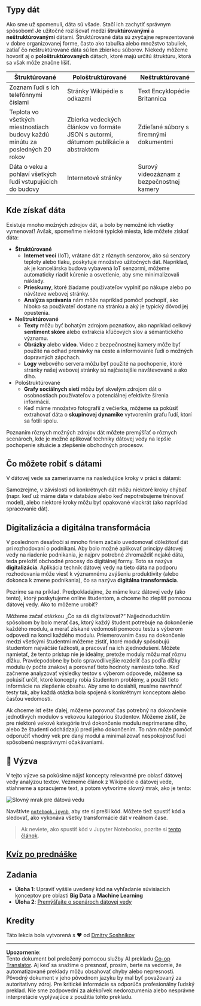 <!--
CO_OP_TRANSLATOR_METADATA:
{
  "original_hash": "a0516588d172f82f35f7a0d4a001e5d0",
  "translation_date": "2025-09-05T18:15:18+00:00",
  "source_file": "1-Introduction/01-defining-data-science/README.md",
  "language_code": "sk"
}
-->
## Typy dát

Ako sme už spomenuli, dáta sú všade. Stačí ich zachytiť správnym spôsobom! Je užitočné rozlišovať medzi **štruktúrovanými** a **neštruktúrovanými** dátami. Štruktúrované dáta sú zvyčajne reprezentované v dobre organizovanej forme, často ako tabuľka alebo množstvo tabuliek, zatiaľ čo neštruktúrované dáta sú len zbierkou súborov. Niekedy môžeme hovoriť aj o **pološtruktúrovaných** dátach, ktoré majú určitú štruktúru, ktorá sa však môže značne líšiť.

| Štruktúrované                                                              | Pološtruktúrované                                                                            | Neštruktúrované                        |
| -------------------------------------------------------------------------- | ------------------------------------------------------------------------------------------- | -------------------------------------- |
| Zoznam ľudí s ich telefónnymi číslami                                      | Stránky Wikipédie s odkazmi                                                                 | Text Encyklopédie Britannica          |
| Teplota vo všetkých miestnostiach budovy každú minútu za posledných 20 rokov | Zbierka vedeckých článkov vo formáte JSON s autormi, dátumom publikácie a abstraktom         | Zdieľané súbory s firemnými dokumentmi |
| Dáta o veku a pohlaví všetkých ľudí vstupujúcich do budovy                 | Internetové stránky                                                                         | Surový videozáznam z bezpečnostnej kamery |

## Kde získať dáta

Existuje mnoho možných zdrojov dát, a bolo by nemožné ich všetky vymenovať! Avšak, spomeňme niektoré typické miesta, kde môžete získať dáta:

* **Štruktúrované**
  - **Internet vecí** (IoT), vrátane dát z rôznych senzorov, ako sú senzory teploty alebo tlaku, poskytuje množstvo užitočných dát. Napríklad, ak je kancelárska budova vybavená IoT senzormi, môžeme automaticky riadiť kúrenie a osvetlenie, aby sme minimalizovali náklady.
  - **Prieskumy**, ktoré žiadame používateľov vyplniť po nákupe alebo po návšteve webovej stránky.
  - **Analýza správania** nám môže napríklad pomôcť pochopiť, ako hlboko sa používateľ dostane na stránku a aký je typický dôvod jej opustenia.
* **Neštruktúrované**
  - **Texty** môžu byť bohatým zdrojom poznatkov, ako napríklad celkový **sentiment skóre** alebo extrakcia kľúčových slov a sémantického významu.
  - **Obrázky** alebo **video**. Video z bezpečnostnej kamery môže byť použité na odhad premávky na ceste a informovanie ľudí o možných dopravných zápchach.
  - **Logy** webového servera môžu byť použité na pochopenie, ktoré stránky našej webovej stránky sú najčastejšie navštevované a ako dlho.
* Pološtruktúrované
  - **Grafy sociálnych sietí** môžu byť skvelým zdrojom dát o osobnostiach používateľov a potenciálnej efektivite šírenia informácií.
  - Keď máme množstvo fotografií z večierka, môžeme sa pokúsiť extrahovať dáta o **skupinovej dynamike** vytvorením grafu ľudí, ktorí sa fotili spolu.

Poznaním rôznych možných zdrojov dát môžete premýšľať o rôznych scenároch, kde je možné aplikovať techniky dátovej vedy na lepšie pochopenie situácie a zlepšenie obchodných procesov.

## Čo môžete robiť s dátami

V dátovej vede sa zameriavame na nasledujúce kroky v práci s dátami:

Samozrejme, v závislosti od konkrétnych dát môžu niektoré kroky chýbať (napr. keď už máme dáta v databáze alebo keď nepotrebujeme trénovať model), alebo niektoré kroky môžu byť opakované viackrát (ako napríklad spracovanie dát).

## Digitalizácia a digitálna transformácia

V poslednom desaťročí si mnoho firiem začalo uvedomovať dôležitosť dát pri rozhodovaní o podnikaní. Aby bolo možné aplikovať princípy dátovej vedy na riadenie podnikania, je najprv potrebné zhromaždiť nejaké dáta, teda preložiť obchodné procesy do digitálnej formy. Toto sa nazýva **digitalizácia**. Aplikácia techník dátovej vedy na tieto dáta na podporu rozhodovania môže viesť k významnému zvýšeniu produktivity (alebo dokonca k zmene podnikania), čo sa nazýva **digitálna transformácia**.

Pozrime sa na príklad. Predpokladajme, že máme kurz dátovej vedy (ako tento), ktorý poskytujeme online študentom, a chceme ho zlepšiť pomocou dátovej vedy. Ako to môžeme urobiť?

Môžeme začať otázkou „Čo sa dá digitalizovať?“ Najjednoduchším spôsobom by bolo merať čas, ktorý každý študent potrebuje na dokončenie každého modulu, a merať získané vedomosti pomocou testu s výberom odpovedí na konci každého modulu. Priemerovaním času na dokončenie medzi všetkými študentmi môžeme zistiť, ktoré moduly spôsobujú študentom najväčšie ťažkosti, a pracovať na ich zjednodušení.
Môžete namietať, že tento prístup nie je ideálny, pretože moduly môžu mať rôznu dĺžku. Pravdepodobne by bolo spravodlivejšie rozdeliť čas podľa dĺžky modulu (v počte znakov) a porovnať tieto hodnoty namiesto toho.
Keď začneme analyzovať výsledky testov s výberom odpovede, môžeme sa pokúsiť určiť, ktoré koncepty robia študentom problémy, a použiť tieto informácie na zlepšenie obsahu. Aby sme to dosiahli, musíme navrhnúť testy tak, aby každá otázka bola spojená s konkrétnym konceptom alebo časťou vedomostí.

Ak chceme ísť ešte ďalej, môžeme porovnať čas potrebný na dokončenie jednotlivých modulov s vekovou kategóriou študentov. Môžeme zistiť, že pre niektoré vekové kategórie trvá dokončenie modulu neprimerane dlho, alebo že študenti odchádzajú pred jeho dokončením. To nám môže pomôcť odporučiť vhodný vek pre daný modul a minimalizovať nespokojnosť ľudí spôsobenú nesprávnymi očakávaniami.

## 🚀 Výzva

V tejto výzve sa pokúsime nájsť koncepty relevantné pre oblasť dátovej vedy analýzou textov. Vezmeme článok z Wikipédie o dátovej vede, stiahneme a spracujeme text, a potom vytvoríme slovný mrak, ako je tento:

![Slovný mrak pre dátovú vedu](../../../../1-Introduction/01-defining-data-science/images/ds_wordcloud.png)

Navštívte [`notebook.ipynb`](../../../../../../../../../1-Introduction/01-defining-data-science/notebook.ipynb ':ignore'), aby ste si prešli kód. Môžete tiež spustiť kód a sledovať, ako vykonáva všetky transformácie dát v reálnom čase.

> Ak neviete, ako spustiť kód v Jupyter Notebooku, pozrite si [tento článok](https://soshnikov.com/education/how-to-execute-notebooks-from-github/).

## [Kvíz po prednáške](https://ff-quizzes.netlify.app/en/ds/quiz/1)

## Zadania

* **Úloha 1**: Upraviť vyššie uvedený kód na vyhľadanie súvisiacich konceptov pre oblasti **Big Data** a **Machine Learning**
* **Úloha 2**: [Premýšľajte o scenároch dátovej vedy](assignment.md)

## Kredity

Táto lekcia bola vytvorená s ♥️ od [Dmitry Soshnikov](http://soshnikov.com)

---

**Upozornenie**:  
Tento dokument bol preložený pomocou služby AI prekladu [Co-op Translator](https://github.com/Azure/co-op-translator). Aj keď sa snažíme o presnosť, prosím, berte na vedomie, že automatizované preklady môžu obsahovať chyby alebo nepresnosti. Pôvodný dokument v jeho pôvodnom jazyku by mal byť považovaný za autoritatívny zdroj. Pre kritické informácie sa odporúča profesionálny ľudský preklad. Nie sme zodpovední za akékoľvek nedorozumenia alebo nesprávne interpretácie vyplývajúce z použitia tohto prekladu.